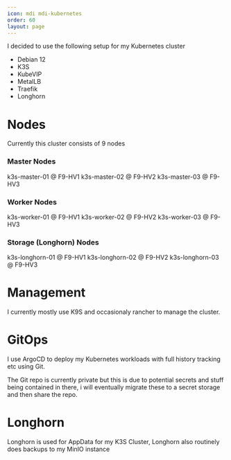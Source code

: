 ```yaml
---
icon: mdi mdi-kubernetes
order: 60
layout: page
---
```


I decided to use the following setup for my Kubernetes cluster

- Debian 12
- K3S
- KubeVIP
- MetalLB
- Traefik
- Longhorn

# Nodes

Currently this cluster consists of 9 nodes

### Master Nodes
k3s-master-01 @ F9-HV1
k3s-master-02 @ F9-HV2
k3s-master-03 @ F9-HV3

### Worker Nodes
k3s-worker-01 @ F9-HV1
k3s-worker-02 @ F9-HV2
k3s-worker-03 @ F9-HV3

### Storage (Longhorn) Nodes
k3s-longhorn-01 @ F9-HV1
k3s-longhorn-02 @ F9-HV2
k3s-longhorn-03 @ F9-HV3

# Management
I currently mostly use K9S and occasionaly rancher to manage the cluster.

# GitOps
I use ArgoCD to deploy my Kubernetes workloads with full history tracking etc using Git.

The Git repo is currently private but this is due to potential secrets and stuff being contained in there, i will eventually migrate these to a secret storage and then share the repo.

# Longhorn
Longhorn is used for AppData for my K3S Cluster, Longhorn also routinely does backups to my MinIO instance